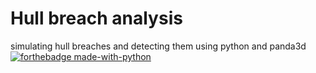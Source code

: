 # Hull breach analysis
simulating hull breaches and detecting them using python and panda3d<br>
[![forthebadge made-with-python](http://ForTheBadge.com/images/badges/made-with-python.svg)](https://www.python.org/)
